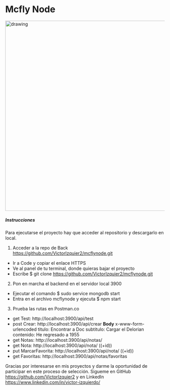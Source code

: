 # Mcfly Node

<img src="https://wallup.net/wp-content/uploads/2017/11/17/188547-Back_to_the_Future-748x421.jpg" alt="drawing" width="600"/>


##### Instrucciones

Para ejecutarse el proyecto hay que acceder al repositorio y descargarlo en local.

1. Acceder a la repo de Back https://github.com/VictorIzquier2/mcflynode.git

 - Ir a Code y copiar el enlace HTTPS
 - Ve al panel de tu terminal, donde quieras bajar el proyecto
 - Escribe $ git clone https://github.com/VictorIzquier2/mcflynode.git

2. Pon en marcha el backend en el servidor local 3900
- Ejecutar el comando $ sudo service mongodb start
- Entra en el archivo mcflynode y ejecuta $ npm start

3. Prueba las rutas en Postman.co

- get Test: http://localhost:3900/api/test
- post Crear: http://localhost:3900/api/crear
   **Body** x-www-form-urlencoded
   titulo: Encontrar a Doc
   subtitulo: Cargar el Delorian
   contenido: He regresado a 1955
- get Notas: http://localhost:3900/api/notas/
- get Nota: http://localhost:3900/api/nota/ ((+id))
- put MarcarFavorita: http://localhost:3900/api/nota/ ((+id))
- get Favoritas: http://localhost:3900/api/notas/favoritas

Gracias por interesarse en mis proyectos y darme la oportunidad de participar en este proceso de selección. 
Sigueme en GitHub https://github.com/VictorIzquier2 y en LinkedIn https://www.linkedin.com/in/victor-izquierdo/
